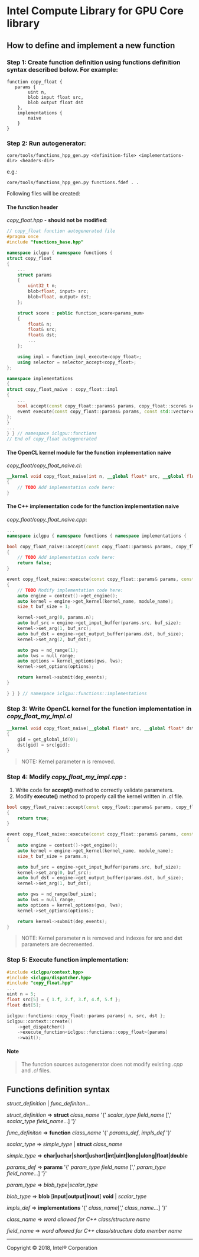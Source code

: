 # Intel Compute Library for GPU Core library

## How to define and implement a new function

### Step 1: Create function definition using functions definition syntax described below. For example:

```
function copy_float {
   params {
        uint n,
        blob input float src,
        blob output float dst
    },
    implementations {
        naive
    }
}
```

### Step 2: Run autogenerator:

```shellscript
core/tools/functions_hpp_gen.py <definition-file> <implementations-dir> <headers-dir>
```

e.g.:

```shellscript
core/tools/functions_hpp_gen.py functions.fdef . .
```

Following files will be created:

#### The function header

_copy_float.hpp_ - **should not be modified**:

```cpp
// copy_float function autogenerated file
#pragma once
#include "functions_base.hpp"

namespace iclgpu { namespace functions {
struct copy_float
{
    ...
    struct params
    {
        uint32_t n;
        blob<float, input> src;
        blob<float, output> dst;
    };

    struct score : public function_score<params_num>
    {
        float& n;
        float& src;
        float& dst;
        ...
    };

    using impl = function_impl_execute<copy_float>;
    using selector = selector_accept<copy_float>;
};

namespace implementations
{
struct copy_float_naive : copy_float::impl
{
    ...
    bool accept(const copy_float::params& params, copy_float::score& score) override;
    event execute(const copy_float::params& params, const std::vector<event>& dep_events) override;
};
}
...
} } // namespace iclgpu::functions
// End of copy_float autogenerated
```

#### The **OpenCL** kernel module for the function implementation **naive**

_copy_float/copy_float_naive.cl_:

```opencl
__kernel void copy_float_naive(int n, __global float* src, __global float* dst)
{
    // TODO Add implementation code here:
}
```

#### The C++ implementation code for the function implementation **naive**

_copy_float/copy_float_naive.cpp_:

```cpp
...
namespace iclgpu { namespace functions { namespace implementations {

bool copy_float_naive::accept(const copy_float::params& params, copy_float::score& score)
{
    // TODO Add implementation code here:
    return false;
}

event copy_float_naive::execute(const copy_float::params& params, const std::vector<event>& dep_events)
{
    // TODO Modify implementation code here:
    auto engine = context()->get_engine();
    auto kernel = engine->get_kernel(kernel_name, module_name);
    size_t buf_size = 1;

    kernel->set_arg(0, params.n);
    auto buf_src = engine->get_input_buffer(params.src, buf_size);
    kernel->set_arg(1, buf_src);
    auto buf_dst = engine->get_output_buffer(params.dst, buf_size);
    kernel->set_arg(2, buf_dst);

    auto gws = nd_range(1);
    auto lws = null_range;
    auto options = kernel_options(gws, lws);
    kernel->set_options(options);

    return kernel->submit(dep_events);
}

} } } // namespace iclgpu::functions::implementations
```

### Step 3: Write OpenCL kernel for the function implementation in _copy_float_my_impl.cl_

```opencl
__kernel void copy_float_naive(__global float* src, __global float* dst)
{
    gid = get_global_id(0);
    dst[gid] = src[gid];
}
```
> NOTE: Kernel parameter **n** is removed.

### Step 4: Modify _copy_float_my_impl.cpp_ :

  1. Write code for **accept()** method to correctly validate parameters.
  2. Modify **execute()** method to properly call the kernel written in _.cl_ file.

```cpp
bool copy_float_naive::accept(const copy_float::params& params, copy_float::score& score)
{
    return true;
}

event copy_float_naive::execute(const copy_float::params& params, const std::vector<event>& dep_events)
{
    auto engine = context()->get_engine();
    auto kernel = engine->get_kernel(kernel_name, module_name);
    size_t buf_size = params.n;

    auto buf_src = engine->get_input_buffer(params.src, buf_size);
    kernel->set_arg(0, buf_src);
    auto buf_dst = engine->get_output_buffer(params.dst, buf_size);
    kernel->set_arg(1, buf_dst);

    auto gws = nd_range(buf_size);
    auto lws = null_range;
    auto options = kernel_options(gws, lws);
    kernel->set_options(options);

    return kernel->submit(dep_events);
}
```
> NOTE: Kernel parameter **n** is removed and indexes for **src** and **dst** parameters are decremented.

### Step 5: Execute function implementation:

```cpp
#include <iclgpu/context.hpp>
#include <iclgpu/dispatcher.hpp>
#include "copy_float.hpp"
...
uint n = 5;
float src[5] = { 1.f, 2.f, 3.f, 4.f, 5.f };
float dst[5];

iclgpu::functions::copy_float::params params{ n, src, dst };
iclgpu::context::create()
    ->get_dispatcher()
    ->execute_function<iclgpu::functions::copy_float>(params)
    ->wait();
```

#### Note

> The function sources autogenerator does not modify existing _.cpp_ and _.cl_ files.

## Functions definition syntax

*struct_definition* | *func_definiton*...

*struct_definition* => **struct** *class_name* '{' *scalar_type* *field_name* [',' *scalar_type* *field_name*...] '}'

*func_definiton* => **function** *class_name* '{' *params_def*, *impls_def* '}'

*scalar_type* => *simple_type* | **struct** *class_name*

*simple_type* => **char|uchar|short|ushort|int|uint|long|ulong|float|double**

*params_def* => **params** '{' *param_type* *field_name* [',' *param_type* *field_name*...] '}'

*param_type* => *blob_type*|*scalar_type*

*blob_type* => **blob** [**input|output|inout**] **void** | *scalar_type*

*impls_def* => **implementations** '{' *class_name*[',' *class_name*...] '}'

*class_name* => *word allowed for C++ class/structure name*

*field_name* => *word allowed for C++ class/structure data member name*

---

Copyright &copy; 2018, Intel&reg; Corporation
